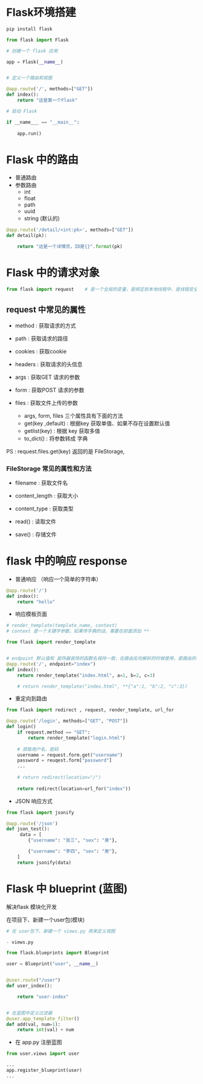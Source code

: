 # Flask环境搭建

```python
pip install flask
```

```python
from flask import Flask 

# 创建一个 flask 应用 

app = Flask(__name__)


# 定义一个路由和视图

@app.route('/', methods=["GET"])
def index():
	return "这是第一个Flask"

# 启动 Flask 

if __name___ == "__main__":
	
	app.run()

```

# Flask 中的路由 

- 普通路由
- 参数路由 
   - int
   - float
   - path
   - uuid
   - string (默认的)


```python
@app.route('/detail/<int:pk>', methods=["GET"])
def detail(pk):

	return "这是一个详情页，ID是{}".format(pk)

```

# Flask 中的请求对象 

```python
from flask import request    # 是一个全局的变量，是绑定到本地线程中，是线程安全的

```

## request 中常见的属性 

- method : 获取请求的方式
- path : 获取请求的路径
- cookies : 获取cookie
- headers : 获取请求的头信息

- args : 获取GET 请求的参数
- form : 获取POST 请求的参数
- files : 获取文件上传的参数
   - args, form, files 三个属性具有下面的方法
   - get(key ,default) : 根据key 获取单值、如果不存在设置默认值
   - getlist(key)  : 根据 key 获取多值 
   - to_dict() :  将参数转成 字典
	

PS : request.files.get(key) 返回的是 FileStorage, 

### FileStorage 常见的属性和方法

- filename : 获取文件名

- content_length : 获取大小

- content_type : 获取类型 

- read() : 读取文件 

- save() : 存储文件 


# flask 中的响应 response 

- 普通响应 （响应一个简单的字符串）

```python
@app.route('/')
def index():
	return "hello"

```

- 响应模板页面

```python
# render_template(template_name, context)
# context 是一个关键字参数，如果传字典的话，需要在前面添加 **

from flask import render_template


# endpoint 默认值和 装饰器装饰的函数名保持一致，在路由反向解析的时候使用，是路由的名称
@app.route('/', endpoint="index")
def index():
	return render_template("index.html", a=1, b=2, c=3)

	# return render_template("index.html", **{"a":1, "b":2, "c":3})
```

- 重定向到路由 

```python
from flask import redirect , request, render_template, url_for

@app.route('/login', methods=["GET", "POST"])
def login()
	if request.method == "GET":
		return render_template("login.html")
	
	# 获取用户名、密码
	username = request.form.get("username")
	password = reuqest.form["password"]
	...
	
	# return redirect(location="/")
	
	return redirect(location=url_for("index"))
```

- JSON 响应方式 

```python
from flask import jsonify

@app.route('/json')
def json_test():
	 data = [
        {"username": "张三", "sex": "男"},

        {"username": "李四", "sex": "男"},
    ]
	return jsonify(data)

```



# Flask 中 blueprint (蓝图)

解决flask 模块化开发

在项目下、新建一个user包(模块)

```python
# 在 user包下、新建一个 views.py 用来定义视图

- views.py 

from flask.blueprints import Blueprint

user = Blueprint("user", __name__)


@user.route("/user")
def user_index():

	return "user-index"


# 在蓝图中定义过滤器
@user.app_template_filter()
def add(val, num=1):
	return int(val) + num 

```

- 在 app.py 注册蓝图 

```python
from user.views import user

...
app.register_blueprint(user)
...

```

